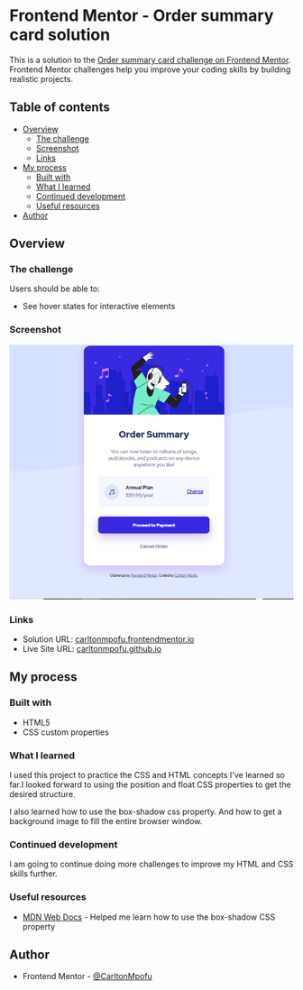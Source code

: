 # Frontend Mentor - Order summary card solution

This is a solution to the [Order summary card challenge on Frontend Mentor](https://www.frontendmentor.io/challenges/order-summary-component-QlPmajDUj). Frontend Mentor challenges help you improve your coding skills by building realistic projects. 

## Table of contents

- [Overview](#overview)
  - [The challenge](#the-challenge)
  - [Screenshot](#screenshot)
  - [Links](#links)
- [My process](#my-process)
  - [Built with](#built-with)
  - [What I learned](#what-i-learned)
  - [Continued development](#continued-development)
  - [Useful resources](#useful-resources)
- [Author](#author)

## Overview

### The challenge

Users should be able to:

- See hover states for interactive elements

### Screenshot

![](Screenshots/OrderSummary.png)

### Links

- Solution URL: [carltonmpofu.frontendmentor.io](https://www.frontendmentor.io/solutions/responsive-order-summary-component-oTsTXxpq2)
- Live Site URL: [carltonmpofu.github.io](https://carltonmpofu.github.io/order-summary-component/)

## My process

### Built with

- HTML5 
- CSS custom properties

### What I learned

I used this project to practice the CSS and HTML concepts I've learned so far.I looked 
forward to using the position and float CSS properties to get the desired structure.

I also learned how to use the box-shadow css property. And how to get a background image
to fill the entire browser window.

### Continued development

I am going to continue doing more challenges to improve my HTML and CSS skills further.


### Useful resources

- [MDN Web Docs](https://developer.mozilla.org/en-US/docs/Web/CSS/box-shadow) - Helped me 
learn how to use the box-shadow CSS property

## Author

- Frontend Mentor - [@CarltonMpofu](https://www.frontendmentor.io/profile/CarltonMpofu)
